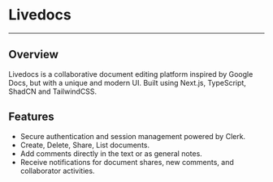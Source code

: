 # **Livedocs**

---

## Overview

Livedocs is a collaborative document editing platform inspired by Google Docs, but with a unique and modern UI. Built using Next.js, TypeScript, ShadCN and TailwindCSS.

## Features

- Secure authentication and session management powered by Clerk.
- Create, Delete, Share, List documents.
- Add comments directly in the text or as general notes.
- Receive notifications for document shares, new comments, and collaborator activities.